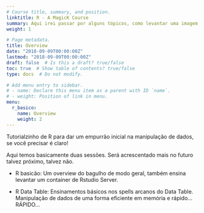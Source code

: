 ```yaml
---
# Course title, summary, and position.
linktitle: R - A MagicK Course
summary: Aqui irei passar por alguns tópicos, como levantar uma imagem de RStudio server, objetos básicos do R, e opacotes absolutos para manipulação de dados.
weight: 1

# Page metadata.
title: Overview
date: "2018-09-09T00:00:00Z"
lastmod: "2018-09-09T00:00:00Z"
draft: false  # Is this a draft? true/false
toc: true  # Show table of contents? true/false
type: docs  # Do not modify.

# Add menu entry to sidebar.
# - name: Declare this menu item as a parent with ID `name`.
# - weight: Position of link in menu.
menu:
  r_basico:
    name: Overview
    weight: 2
---
```




Tutorialzinho de R para dar um empurrão inicial na manipulação de dados, se você precisar é claro!

Aqui temos basicamente duas sessões. Será acrescentado mais no futuro talvez próximo, talvez não.

- R basicão: Um overview do bagulho de modo geral, também ensina levantar um container de Rstudio Server.

- R Data Table: Ensinamentos básicos nos spells arcanos do Data Table. Manipulação de dados de uma forma eficiente em memória e rápido... RÁPIDO...
